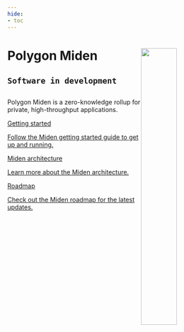 ```yaml
---
hide:
- toc
---
```


<style>
   .git-revision-date-localized-plugin, .md-source-file, .md-content__button.md-icon {
      display: none;
   }
</style>

<div class="section-wrapper product-section-head">
      <div class="hero-image"><img src="../img/miden/miden.svg" loading="lazy" class="hero-image" style="width: 40%; float: right;"></div>
   <div class="hero-left">
      <h1 class="hero-heading">Polygon Miden</h1>
      <h2><code>Software in development</code></h2>
      <h2></h2>
      <p class="hero-subtext">Polygon Miden is a zero-knowledge rollup for private, high-throughput applications.</p>
   </div>
</div>

<div class="grid-container">
   <div class="grid-item">
      <a href="./miden-base/introduction/get-started/prerequisites/">
         <div class="product-list-item-header">
            <div class="feature-card-heading">Getting started</div>
         </div>
         <p class="feature-paragraph">Follow the Miden getting started guide to get up and running.</p>
      </a>
   </div>
   <div class="grid-item">
      <a href="./miden-base/architecture/overview/">
         <div class="product-list-item-header">
            <div class="feature-card-heading">Miden architecture</div>
         </div>
         <p class="feature-paragraph">Learn more about the Miden architecture.</p>
      </a>
   </div>
   <div class="grid-item">
      <a href="./miden-base/introduction/roadmap/">
         <div class="product-list-item-header">
            <div class="feature-card-heading">Roadmap</div>
         </div>
         <p class="feature-paragraph">Check out the Miden roadmap for the latest updates.</p>
      </a>
   </div>
</div>
</div>
